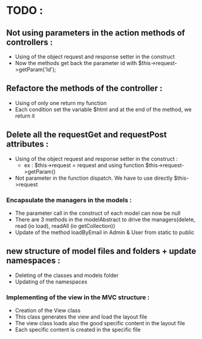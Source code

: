 # TODO :

## Not using parameters in the action methods of controllers : 
* Using of the object request and response setter in the construct
* Now the methods get back the parameter id with $this->request->getParam('Id');


## Refactore the methods of the controller : 
* Using of only one return my function
* Each condition set the variable $html and at the end of the method, we return it


## Delete all the requestGet and requestPost attributes : 
* Using of the object request and response setter in the construct : 
	* ex : $this->request = request and using function $this->request->getParam()
* Not parameter in the function dispatch. We have to use directly $this->request

### Encapsulate the managers in the models : 
* The parameter call in the construct of each model can now be null
* There are 3 methods in the modelAbstract to drive the managers(delete, read (io load), readAll (io getCollection))
* Update of the method loadByEmail in Admin & User from static to public


## new structure of model files and folders + update namespaces : 
* Deleting of the classes and models folder
* Updating of the namespaces

### Implementing of the view in the MVC structure :
* Creation of the View class
* This class generates the view and load the layout file
* The view class loads also the good specific content in the layout file
* Each specific content is created in the specific file
